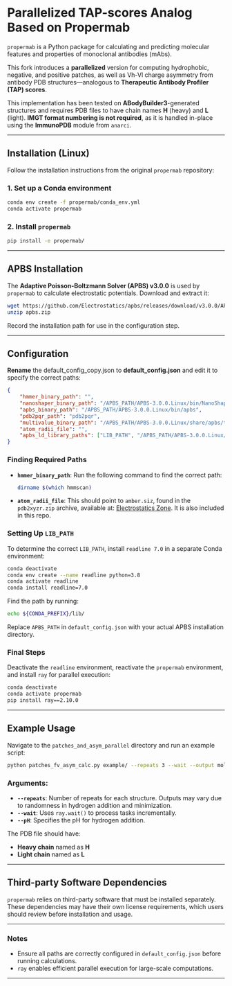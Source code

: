 # Parallelized TAP-scores Analog Based on Propermab

`propermab` is a Python package for calculating and predicting molecular features and properties of monoclonal antibodies (mAbs).

This fork introduces a **parallelized** version for computing hydrophobic, negative, and positive patches, as well as Vh-Vl charge asymmetry from antibody PDB structures—analogous to **Therapeutic Antibody Profiler (TAP) scores**.

This implementation has been tested on **ABodyBuilder3**-generated structures and requires PDB files to have chain names **H** (heavy) and **L** (light). **IMGT format numbering is not required**, as it is handled in-place using the **ImmunoPDB** module from `anarci`.

---
## Installation (Linux)

Follow the installation instructions from the original `propermab` repository:

### 1. Set up a Conda environment
```bash
conda env create -f propermab/conda_env.yml
conda activate propermab
```

### 2. Install `propermab`
```bash
pip install -e propermab/
```

---
## APBS Installation
The **Adaptive Poisson-Boltzmann Solver (APBS) v3.0.0** is used by `propermab` to calculate electrostatic potentials. Download and extract it:
```bash
wget https://github.com/Electrostatics/apbs/releases/download/v3.0.0/APBS-3.0.0_Linux.zip -O apbs.zip
unzip apbs.zip
```
Record the installation path for use in the configuration step.

---
## Configuration
**Rename** the default_config_copy.json to **default_config.json** and edit it to specify the correct paths:
```json
{
    "hmmer_binary_path": "",
    "nanoshaper_binary_path": "/APBS_PATH/APBS-3.0.0.Linux/bin/NanoShaper",
    "apbs_binary_path": "/APBS_PATH/APBS-3.0.0.Linux/bin/apbs",
    "pdb2pqr_path": "pdb2pqr",
    "multivalue_binary_path": "/APBS_PATH/APBS-3.0.0.Linux/share/apbs/tools/bin/multivalue",
    "atom_radii_file": "",
    "apbs_ld_library_paths": ["LIB_PATH", "/APBS_PATH/APBS-3.0.0.Linux/lib/"]
}
```

### Finding Required Paths
- **`hmmer_binary_path`**: Run the following command to find the correct path:
  ```bash
  dirname $(which hmmscan)
  ```
- **`atom_radii_file`**: This should point to `amber.siz`, found in the `pdb2xyzr.zip` archive, available at: [Electrostatics Zone](https://electrostaticszone.eu/downloads/scripts-and-utilities.html). It is also included in this repo. 

### Setting Up `LIB_PATH`
To determine the correct `LIB_PATH`, install `readline 7.0` in a separate Conda environment:
```bash
conda deactivate
conda env create --name readline python=3.8
conda activate readline
conda install readline=7.0
```
Find the path by running:
```bash
echo ${CONDA_PREFIX}/lib/
```
Replace `APBS_PATH` in `default_config.json` with your actual APBS installation directory.

### Final Steps
Deactivate the `readline` environment, reactivate the `propermab` environment, and install `ray` for parallel execution:
```bash
conda deactivate
conda activate propermab
pip install ray==2.10.0
```

---
## Example Usage
Navigate to the `patches_and_asym_parallel` directory and run an example script:
```bash
python patches_fv_asym_calc.py example/ --repeats 3 --wait --output molecular_features_example.json --pH 7.5
```

### Arguments:
- **`--repeats`**: Number of repeats for each structure. Outputs may vary due to randomness in hydrogen addition and minimization.
- **`--wait`**: Uses `ray.wait()` to process tasks incrementally.
- **`--pH`**: Specifies the pH for hydrogen addition.

The PDB file should have:
- **Heavy chain** named as **H**
- **Light chain** named as **L**

---
## Third-party Software Dependencies
`propermab` relies on third-party software that must be installed separately. These dependencies may have their own license requirements, which users should review before installation and usage.

---
### Notes
- Ensure all paths are correctly configured in `default_config.json` before running calculations.
- `ray` enables efficient parallel execution for large-scale computations.

---